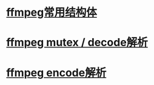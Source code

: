 
# [ffmpeg常用结构体](./doc/ffmpeg_base.md)

# [ffmpeg mutex / decode解析](./doc/ffmpeg_mutex_decode.md)

# [ffmpeg encode解析](./doc/ffmpeg_encode.md)